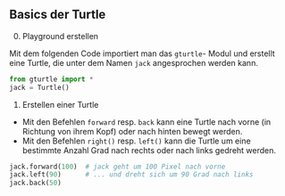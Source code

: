 ## Basics der Turtle

0. Playground erstellen

Mit dem folgenden Code importiert man das `gturtle`- Modul und erstellt eine Turtle, die unter dem Namen `jack` angesprochen werden kann.

```python
from gturtle import *
jack = Turtle()
```

1. Erstellen einer Turtle

- Mit den Befehlen `forward` resp. `back` kann eine Turtle nach vorne (in Richtung von ihrem Kopf) oder nach hinten bewegt werden.
- Mit den Befehlen `right()` resp. `left()` kann die Turtle um eine bestimmte Anzahl Grad nach rechts oder nach links gedreht werden.

```python
jack.forward(100)  # jack geht um 100 Pixel nach vorne
jack.left(90)      # ... und dreht sich um 90 Grad nach links
jack.back(50)
```
